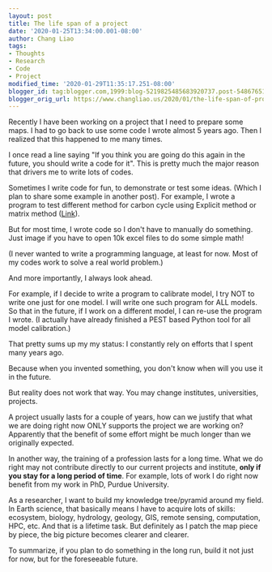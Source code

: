 ```yaml
---
layout: post
title: The life span of a project
date: '2020-01-25T13:34:00.001-08:00'
author: Chang Liao
tags:
- Thoughts
- Research
- Code
- Project
modified_time: '2020-01-29T11:35:17.251-08:00'
blogger_id: tag:blogger.com,1999:blog-5219825485683920737.post-548676513903577032
blogger_orig_url: https://www.changliao.us/2020/01/the-life-span-of-project.html
---
```



Recently I have been working on a project that I need to prepare some maps. I 
had to go back to use some code I wrote almost 5 years ago. Then I realized 
that this happened to me many times. 

I once read a line saying "If you think you are going do this again in the 
future, you should write a code for it". This is pretty much the major reason 
that drivers me to write lots of codes. 

Sometimes I write code for fun, to demonstrate or test some ideas. (Which I 
plan to share some example in another post). For example, I wrote a program to 
test different method for carbon cycle using Explicit method or matrix method 
([Link](https://twitter.com/changliao/status/1154922877516259334?s=20)). 

But for most time, I wrote code so I don't have to manually do something. Just 
image if you have to open 10k excel files to do some simple math! 

(I never wanted to write a programming language, at least for now. Most of my 
codes work to solve a real world problem.) 

And more importantly, I always look ahead. 

For example, if I decide to write a program to calibrate model, I try NOT to 
write one just for one model. I will write one such program for ALL models. So 
that in the future, if I work on a different model, I can re-use the program I 
wrote. (I actually have already finished a PEST based Python tool for all 
model calibration.) 

That pretty sums up my my status: I constantly rely on efforts that I spent 
many years ago. 

Because when you invented something, you don't know when will you use it in 
the future. 

But reality does not work that way. You may change institutes, universities, 
projects. 

A project usually lasts for a couple of years, how can we justify that what we 
are doing right now ONLY supports the project we are working on? Apparently 
that the benefit of some effort might be much longer than we originally 
expected. 

In another way, the training of a profession lasts for a long time. What we do 
right may not contribute directly to our current projects and institute, 
**only if you stay for a long period of time**. For example, lots of work I do 
right now benefit from my work in PhD, Purdue University. 

As a researcher, I want to build my knowledge tree/pyramid around my field. In 
Earth science, that basically means I have to acquire lots of skills: 
ecosystem, biology, hydrology, geology, GIS, remote sensing, computation, HPC, 
etc. And that is a lifetime task. But definitely as I patch the map piece by 
piece, the big picture becomes clearer and clearer. 

To summarize, if you plan to do something in the long run, build it not just 
for now, but for the foreseeable future. 